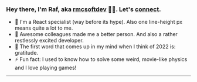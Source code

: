### Hey there, I'm Raf, aka [rmcsoftdev][website] 👨‍💻. Let's [connect][linkedin].

- 🔭 I'm a React specialist (way before its hype). Also one line-height px means quite a lot to me.
- 👯 Awesome colleagues made me a better person. And also a rather restlessly excited developer.
- 🥅 The first word that comes up in my mind when I think of 2022 is: gratitude.
- ⚡ Fun fact: I used to know how to solve some weird, movie-like physics and I love playing games!

---

[website]: https://www.rmcsoftdev.com
[linkedin]: https://www.linkedin.com/in/rmcsoftdev/
